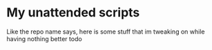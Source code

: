 # My unattended scripts
Like the repo name says, here is some stuff that im tweaking on while having nothing better todo 
